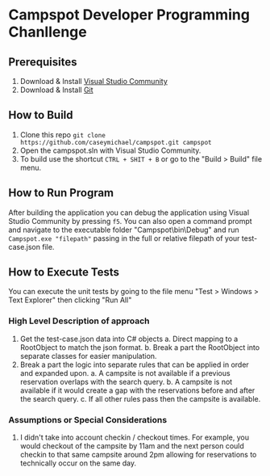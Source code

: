 # Campspot Developer Programming Chanllenge #

## Prerequisites ##
1. Download & Install [Visual Studio Community](https://www.visualstudio.com/vs/community/)
2. Download & Install [Git](https://git-scm.com)

## How to Build ##
1. Clone this repo `git clone https://github.com/caseymichael/campspot.git campspot`
2. Open the campspot.sln with Visual Studio Community.
3. To build use the shortcut `CTRL + SHIT + B` or go to the "Build > Build" file menu.

## How to Run Program ##
After building the application you can debug the application using Visual Studio Community by pressing `f5`. 
You can also open a command prompt and navigate to the executable folder "Campspot\bin\Debug" and run `Campspot.exe "filepath"` passing in the full or relative filepath of your test-case.json file.

## How to Execute Tests ##
You can execute the unit tests by going to the file menu "Test > Windows > Text Explorer" then clicking "Run All"


### High Level Description of approach ###
1. Get the test-case.json data into C# objects
	a. Direct mapping to a RootObject to match the json format.
	b. Break a part the RootObject into separate classes for easier manipulation.
2. Break a part the logic into separate rules that can be applied in order and expanded upon.
	a. A campsite is not available if a previous reservation overlaps with the search query.
	b. A campsite is not available if it would create a gap with the reservations before and after the search query.
	c. If all other rules pass then the campsite is available.

### Assumptions or Special Considerations ###
1. I didn't take into account checkin / checkout times. For example, you would checkout of the campsite by 11am and the next person could checkin to that same campsite around 2pm allowing for reservations to technically occur on the same day.
